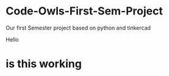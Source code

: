 # Code-Owls-First-Sem-Project
Our first Semester project based on python and tinkercad

Hello
# is this working
